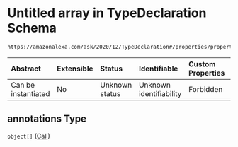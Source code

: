 # Untitled array in TypeDeclaration Schema

```txt
https://amazonalexa.com/ask/2020/12/TypeDeclaration#/properties/properties/items/properties/annotations
```



| Abstract            | Extensible | Status         | Identifiable            | Custom Properties | Additional Properties | Access Restrictions | Defined In                                                                         |
| :------------------ | :--------- | :------------- | :---------------------- | :---------------- | :-------------------- | :------------------ | :--------------------------------------------------------------------------------- |
| Can be instantiated | No         | Unknown status | Unknown identifiability | Forbidden         | Allowed               | none                | [TypeDeclaration.json*](../../schemas/TypeDeclaration.json "open original schema") |

## annotations Type

`object[]` ([Call](actiondeclaration-properties-annotations-call.md))
